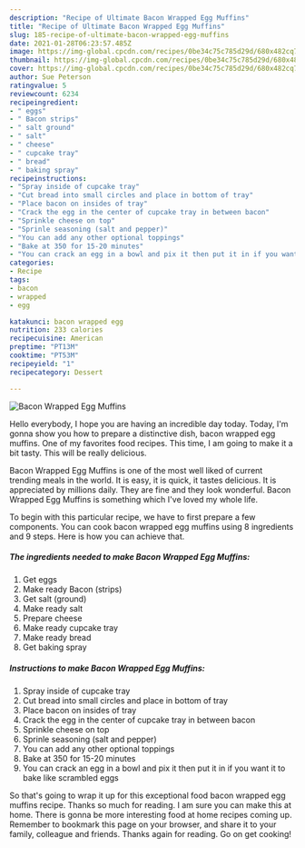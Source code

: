 ```yaml
---
description: "Recipe of Ultimate Bacon Wrapped Egg Muffins"
title: "Recipe of Ultimate Bacon Wrapped Egg Muffins"
slug: 185-recipe-of-ultimate-bacon-wrapped-egg-muffins
date: 2021-01-28T06:23:57.485Z
image: https://img-global.cpcdn.com/recipes/0be34c75c785d29d/680x482cq70/bacon-wrapped-egg-muffins-recipe-main-photo.jpg
thumbnail: https://img-global.cpcdn.com/recipes/0be34c75c785d29d/680x482cq70/bacon-wrapped-egg-muffins-recipe-main-photo.jpg
cover: https://img-global.cpcdn.com/recipes/0be34c75c785d29d/680x482cq70/bacon-wrapped-egg-muffins-recipe-main-photo.jpg
author: Sue Peterson
ratingvalue: 5
reviewcount: 6234
recipeingredient:
- " eggs"
- " Bacon strips"
- " salt ground"
- " salt"
- " cheese"
- " cupcake tray"
- " bread"
- " baking spray"
recipeinstructions:
- "Spray inside of cupcake tray"
- "Cut bread into small circles and place in bottom of tray"
- "Place bacon on insides of tray"
- "Crack the egg in the center of cupcake tray in between bacon"
- "Sprinkle cheese on top"
- "Sprinle seasoning (salt and pepper)"
- "You can add any other optional toppings"
- "Bake at 350 for 15-20 minutes"
- "You can crack an egg in a bowl and pix it then put it in if you want it to bake like scrambled eggs"
categories:
- Recipe
tags:
- bacon
- wrapped
- egg

katakunci: bacon wrapped egg 
nutrition: 233 calories
recipecuisine: American
preptime: "PT13M"
cooktime: "PT53M"
recipeyield: "1"
recipecategory: Dessert

---
```



![Bacon Wrapped Egg Muffins](https://img-global.cpcdn.com/recipes/0be34c75c785d29d/680x482cq70/bacon-wrapped-egg-muffins-recipe-main-photo.jpg)

Hello everybody, I hope you are having an incredible day today. Today, I'm gonna show you how to prepare a distinctive dish, bacon wrapped egg muffins. One of my favorites food recipes. This time, I am going to make it a bit tasty. This will be really delicious.

Bacon Wrapped Egg Muffins is one of the most well liked of current trending meals in the world. It is easy, it is quick, it tastes delicious. It is appreciated by millions daily. They are fine and they look wonderful. Bacon Wrapped Egg Muffins is something which I've loved my whole life.




To begin with this particular recipe, we have to first prepare a few components. You can cook bacon wrapped egg muffins using 8 ingredients and 9 steps. Here is how you can achieve that.

<!--inarticleads1-->

##### The ingredients needed to make Bacon Wrapped Egg Muffins:

1. Get  eggs
1. Make ready  Bacon (strips)
1. Get  salt (ground)
1. Make ready  salt
1. Prepare  cheese
1. Make ready  cupcake tray
1. Make ready  bread
1. Get  baking spray




<!--inarticleads2-->

##### Instructions to make Bacon Wrapped Egg Muffins:

1. Spray inside of cupcake tray
1. Cut bread into small circles and place in bottom of tray
1. Place bacon on insides of tray
1. Crack the egg in the center of cupcake tray in between bacon
1. Sprinkle cheese on top
1. Sprinle seasoning (salt and pepper)
1. You can add any other optional toppings
1. Bake at 350 for 15-20 minutes
1. You can crack an egg in a bowl and pix it then put it in if you want it to bake like scrambled eggs




So that's going to wrap it up for this exceptional food bacon wrapped egg muffins recipe. Thanks so much for reading. I am sure you can make this at home. There is gonna be more interesting food at home recipes coming up. Remember to bookmark this page on your browser, and share it to your family, colleague and friends. Thanks again for reading. Go on get cooking!
